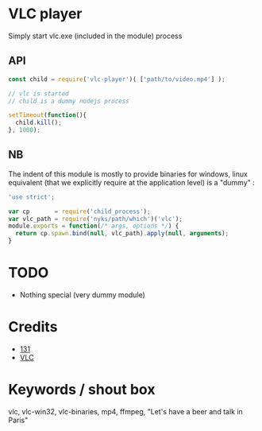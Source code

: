 # VLC player
Simply start vlc.exe (included in the module) process 

## API

```js
const child = require('vlc-player')( ['path/to/video.mp4'] );

// vlc is started
// child is a dummy nodejs process

setTimeout(function(){
  child.kill();
}, 1000);
```

## NB

The indent of this module is mostly to provide binaries for windows, linux equivalent (that we explicitly require at the application level)  is a "dummy" : 
```js
'use strict';

var cp       = require('child_process');
var vlc_path = require('nyks/path/which')('vlc');
module.exports = function(/* args, options */) {
  return cp.spawn.bind(null, vlc_path).apply(null, arguments);
}
```



# TODO
* Nothing special (very dummy module)

# Credits
* [131](mailto:131.js@cloudyks.org)
* [VLC](http://videolan.org)


# Keywords / shout box
vlc, vlc-win32, vlc-binaries, mp4, ffmpeg, "Let's have a beer and talk in Paris"




